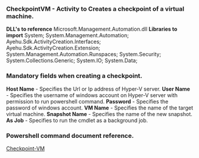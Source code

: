 ﻿
### CheckpointVM - Activity to Creates a checkpoint of a virtual machine.
**DLL's to reference**
Microsoft.Management.Automation.dll
**Libraries to import**
System;
System.Management.Automation;
Ayehu.Sdk.ActivityCreation.Interfaces;
Ayehu.Sdk.ActivityCreation.Extension;
System.Management.Automation.Runspaces;
System.Security;
System.Collections.Generic;
System.IO;
System.Data;

### Mandatory fields when creating a checkpoint.
**Host Name** - Specifies the Url or Ip address of Hyper-V server.
**User Name** - Specifies the username of windows account on Hyper-V server with permission to run powershell command.
**Password** - Specifies the password of windows account.
**VM Name** - Specifies the name of the target virtual machine.
**Snapshot Name** - Specifies the name of the new snapshot.
**As Job** - Specifies to run the cmdlet as a background job.

### Powershell command document reference.

[Checkpoint-VM](https://docs.microsoft.com/en-us/powershell/module/hyper-v/Checkpoint-VM?view=win10-ps)